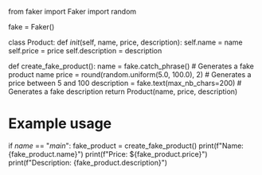 from faker import Faker
import random

fake = Faker()

class Product:
    def _init_(self, name, price, description):
        self.name = name
        self.price = price
        self.description = description

def create_fake_product():
    name = fake.catch_phrase()  # Generates a fake product name
    price = round(random.uniform(5.0, 100.0), 2)  # Generates a price between 5 and 100
    description = fake.text(max_nb_chars=200)  # Generates a fake description
    return Product(name, price, description)

# Example usage
if _name_ == "_main_":
    fake_product = create_fake_product()
    print(f"Name: {fake_product.name}")
    print(f"Price: ${fake_product.price}")
    print(f"Description: {fake_product.description}")
